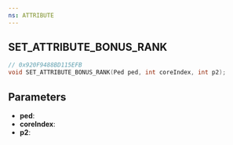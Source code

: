 ```yaml
---
ns: ATTRIBUTE
---
```

## SET_ATTRIBUTE_BONUS_RANK

```c
// 0x920F9488BD115EFB
void SET_ATTRIBUTE_BONUS_RANK(Ped ped, int coreIndex, int p2);
```

## Parameters
* **ped**:
* **coreIndex**:
* **p2**:
